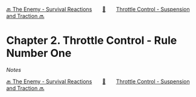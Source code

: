 [🔙 The Enemy - Survival Reactions][previous-chapter]&nbsp;&nbsp;&nbsp;&nbsp;&nbsp;&nbsp;&nbsp;[🏡][readme]&nbsp;&nbsp;&nbsp;&nbsp;&nbsp;&nbsp;&nbsp;[Throttle Control - Suspension and Traction 🔜][upcoming-chapter]

# Chapter 2. Throttle Control - Rule Number One

_Notes_

[🔙 The Enemy - Survival Reactions][previous-chapter]&nbsp;&nbsp;&nbsp;&nbsp;&nbsp;&nbsp;&nbsp;[🏡][readme]&nbsp;&nbsp;&nbsp;&nbsp;&nbsp;&nbsp;&nbsp;[Throttle Control - Suspension and Traction 🔜][upcoming-chapter]

[readme]: README.md
[previous-chapter]: ch01-the-enemy-survival-reactions.md
[upcoming-chapter]: ch03-throttle-control-suspension-and-traction.md